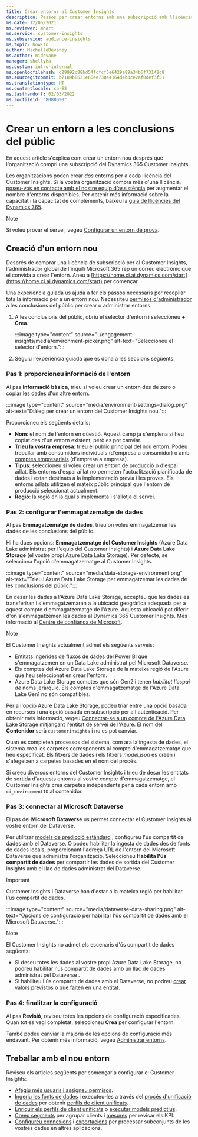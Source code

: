```yaml
---
title: Crear entorns al Customer Insights
description: Passos per crear entorns amb una subscripció amb llicència per al Dynamics 365 Customer Insights.
ms.date: 12/06/2021
ms.reviewer: mhart
ms.service: customer-insights
ms.subservice: audience-insights
ms.topic: how-to
author: MichelleDevaney
ms.author: midevane
manager: shellyha
ms.custom: intro-internal
ms.openlocfilehash: d29992c88bd54fcfcf5e6429a89a34b6f73148c8
ms.sourcegitcommit: b7189b8621e66ee738e4164d4b3ce2af0def3f51
ms.translationtype: HT
ms.contentlocale: ca-ES
ms.lasthandoff: 02/03/2022
ms.locfileid: "8088090"
---
```

# <a name="create-an-environment-in-audience-insights"></a>Crear un entorn a les conclusions del públic

En aquest article s'explica com crear un entorn nou després que l'organització compri una subscripció del Dynamics 365 Customer Insights. 

Les organitzacions poden crear *dos* entorns per a cada llicència del Customer Insights. Si la vostra organització compra més d'una llicència, [poseu-vos en contacte amb el nostre equip d'assistència](https://go.microsoft.com/fwlink/?linkid=2079641) per augmentar el nombre d'entorns disponibles. Per obtenir més informació sobre la capacitat i la capacitat de complements, baixeu la [guia de llicències del Dynamics 365](https://go.microsoft.com/fwlink/?LinkId=866544).

> [!NOTE]
> Si voleu provar el servei, vegeu [Configurar un entorn de prova](../trial-signup.md).

## <a name="create-a-new-environment"></a>Creació d'un entorn nou

Després de comprar una llicència de subscripció per al Customer Insights, l'administrador global de l'inquilí Microsoft 365 rep un correu electrònic que el convida a crear l'entorn. Aneu a [https://home.ci.ai.dynamics.com/start](https://home.ci.ai.dynamics.com/start) per començar. 

Una experiència guiada us ajuda a fer els passos necessaris per recopilar tota la informació per a un entorn nou. Necessiteu [permisos d'administrador](permissions.md) a les conclusions del públic per crear o administrar entorns.

1. A les conclusions del públic, obriu el selector d'entorn i seleccioneu **+ Crea**.
  
   :::image type="content" source="../engagement-insights/media/environment-picker.png" alt-text="Seleccioneu el selector d'entorn.":::

1. Seguiu l'experiència guiada que es dona a les seccions següents.

### <a name="step-1-provide-environment-information"></a>Pas 1: proporcioneu informació de l'entorn

Al pas **Informació bàsica**, trieu si voleu crear un entorn des de zero o [copiar les dades d'un altre entorn](manage-environments.md#copy-the-environment-configuration).

   :::image type="content" source="media/environment-settings-dialog.png" alt-text="Diàleg per crear un entorn del Customer Insights nou.":::

Proporcioneu els següents detalls:
   - **Nom**: el nom de l'entorn en qüestió. Aquest camp ja s'emplena si heu copiat des d'un entorn existent, però es pot canviar.
   - **Trieu la vostra empresa**: trieu el públic principal del nou entorn. Podeu treballar amb consumidors individuals (d'empresa a consumidor) o amb [comptes empresarials](work-with-business-accounts.md) (d'empresa a empresa).
   - **Tipus**: seleccioneu si voleu crear un entorn de producció o d'espai aïllat. Els entorns d'espai aïllat no permeten l'actualització planificada de dades i estan destinats a la implementació prèvia i les proves. Els entorns aïllats utilitzen el mateix públic principal que l'entorn de producció seleccionat actualment.
   - **Regió**: la regió en la qual s'implementa i s'allotja el servei.

### <a name="step-2-configure-data-storage"></a>Pas 2: configurar l'emmagatzematge de dades

Al pas **Emmagatzematge de dades**, trieu on voleu emmagatzemar les dades de les conclusions del públic.

Hi ha dues opcions: **Emmagatzematge del Customer Insights** (Azure Data Lake administrat per l'equip del Customer Insights) i **Azure Data Lake Storage** (el vostre propi Azure Data Lake Storage). Per defecte, se selecciona l'opció d'emmagatzematge al Customer Insights.

:::image type="content" source="media/data-storage-environment.png" alt-text="Trieu l'Azure Data Lake Storage per emmagatzemar les dades de les conclusions del públic.":::

En desar les dades a l'Azure Data Lake Storage, accepteu que les dades es transferiran i s'emmagatzemaran a la ubicació geogràfica adequada per a aquest compte d'emmagatzematge de l'Azure. Aquesta ubicació pot diferir d'on s'emmagatzemen les dades al Dynamics 365 Customer Insights. Més informació al [Centre de confiança de Microsoft](https://www.microsoft.com/trust-center).

> [!NOTE]
> El Customer Insights actualment admet els següents serveis:
> - Entitats ingerides de fluxos de dades del Power BI que s'emmagatzemen en un Data Lake administrat pel Microsoft Dataverse.  
> - Els comptes del Azure Data Lake Storage de la mateixa regió de l'Azure que heu seleccionat en crear l'entorn.
> - Azure Data Lake Storage comptes que són Gen2 i tenen *habilitat l'espai de* noms jeràrquic. Els comptes d'emmagatzematge de l'Azure Data Lake Gen1 no són compatibles.

Per a l'opció Azure Data Lake Storage, podeu triar entre una opció basada en recursos i una opció basada en subscripció per a l'autenticació. Per obtenir més informació, vegeu [Connectar-se a un compte de l'Azure Data Lake Storage mitjançant l'entitat de servei de l'Azure](connect-service-principal.md). El nom del **Contenidor** serà `customerinsights` i no es pot canviar.

Quan es completen processos del sistema, com ara la ingesta de dades, el sistema crea les carpetes corresponents al compte d'emmagatzematge que heu especificat. Els fitxers de dades i els fitxers *model.json* es creen i s'afegeixen a carpetes basades en el nom del procés.

Si creeu diversos entorns del Customer Insights i trieu de desar les entitats de sortida d'aquests entorns al vostre compte d'emmagatzematge, el Customer Insights crea carpetes independents per a cada entorn amb `ci_environmentID` al contenidor.

### <a name="step-3-connect-to-microsoft-dataverse"></a>Pas 3: connectar al Microsoft Dataverse
   
El pas del **Microsoft Dataverse** us permet connectar el Customer Insights al vostre entorn del Dataverse.

Per utilitzar [models de predicció estàndard](predictions-overview.md#out-of-box-models) , configureu l'ús compartit de dades amb el Dataverse. O podeu habilitar la ingesta de dades des de fonts de dades locals, proporcionant l'adreça URL de l'entorn del Microsoft Dataverse que administra l'organització. Seleccioneu **Habilita l'ús compartit de dades** per compartir les dades de sortida del Customer Insights amb el llac de dades administrat del Dataverse.

> [!IMPORTANT]
> Customer Insights i Dataverse han d'estar a la mateixa regió per habilitar l'ús compartit de dades.

:::image type="content" source="media/dataverse-data-sharing.png" alt-text="Opcions de configuració per habilitar l'ús compartit de dades amb el Microsoft Dataverse.":::

> [!NOTE]
> El Customer Insights no admet els escenaris d'ús compartit de dades següents:
> - Si deseu totes les dades al vostre propi Azure Data Lake Storage, no podreu habilitar l'ús compartit de dades amb un llac de dades administrat pel Dataverse .
> - Si habiliteu l'ús compartit de dades amb el Dataverse, no podreu [crear valors previstos o que falten en una entitat](predictions.md).

### <a name="step-4-finalize-the-settings"></a>Pas 4: finalitzar la configuració

Al pas **Revisió**, reviseu totes les opcions de configuració especificades. Quan tot es vegi completat, seleccioneu **Crea** per configurar l'entorn. 

També podeu canviar la majoria de les opcions de configuració més endavant. Per obtenir més informació, vegeu [Administrar entorns](manage-environments.md).

## <a name="work-with-your-new-environment"></a>Treballar amb el nou entorn

Reviseu els articles següents per començar a configurar el Customer Insights: 

- [Afegiu més usuaris i assigneu permisos](permissions.md).
- [Ingeriu les fonts de dades](data-sources.md) i executeu-les a través del [procés d'unificació de dades](data-unification.md) per obtenir [perfils de client unificats](customer-profiles.md).
- [Enriquir els perfils de client unificats](enrichment-hub.md) o [executar models predictius](predictions-overview.md).
- [Creeu segments](segments.md) per agrupar clients i [mesures](measures.md) per revisar els KPI.
- [Configureu connexions](connections.md) i [exportacions](export-destinations.md) per processar subconjunts de les vostres dades en altres aplicacions.
